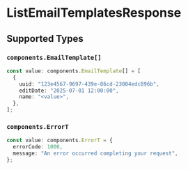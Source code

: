 # ListEmailTemplatesResponse


## Supported Types

### `components.EmailTemplate[]`

```typescript
const value: components.EmailTemplate[] = [
  {
    uuid: "123e4567-9697-439e-86cd-23004edc896b",
    editDate: "2025-07-01 12:00:00",
    name: "<value>",
  },
];
```

### `components.ErrorT`

```typescript
const value: components.ErrorT = {
  errorCode: 1000,
  message: "An error occurred completing your request",
};
```

